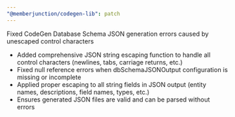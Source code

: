 ```yaml
---
"@memberjunction/codegen-lib": patch
---
```


Fixed CodeGen Database Schema JSON generation errors caused by unescaped control characters

- Added comprehensive JSON string escaping function to handle all control characters (newlines, tabs, carriage returns, etc.)
- Fixed null reference errors when dbSchemaJSONOutput configuration is missing or incomplete
- Applied proper escaping to all string fields in JSON output (entity names, descriptions, field names, types, etc.)
- Ensures generated JSON files are valid and can be parsed without errors